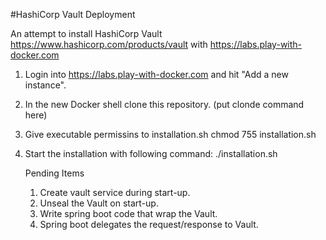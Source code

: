 #HashiCorp Vault Deployment

An attempt to install HashiCorp Vault https://www.hashicorp.com/products/vault with https://labs.play-with-docker.com
1. Login into https://labs.play-with-docker.com and hit "Add a new instance".
2. In the new Docker shell clone this repository. (put clonde command here)
3. Give executable permissins to installation.sh
   chmod 755 installation.sh
4. Start the installation with following command:
   ./installation.sh
   
   
   Pending Items
   1. Create vault service during start-up.
   2. Unseal the Vault on start-up.
   3. Write spring boot code that wrap the Vault.
   4. Spring boot delegates the request/response to Vault.
   
   
